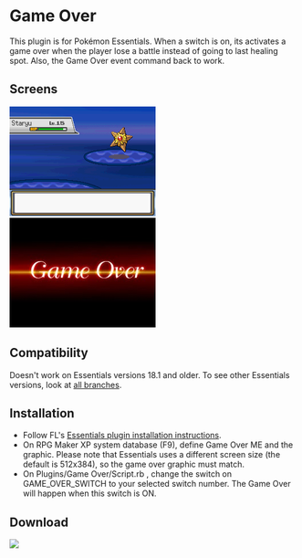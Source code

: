# Game Over
This plugin is for Pokémon Essentials. When a switch is on, its activates a game over when the player lose a battle instead of going to last healing spot. Also, the Game Over event command back to work.

## Screens
![](Screens/gif.gif)
![](Screens/screen.jpg)

## Compatibility
Doesn't work on Essentials versions 18.1 and older. To see other Essentials versions, look at [all branches](../../branches/all).

## Installation
- Follow FL's [Essentials plugin installation instructions](https://github.com/FL-/Misc/tree/main/Guides/EssentialsInstallPlugin).
- On RPG Maker XP system database (F9), define Game Over ME and the graphic. Please note that Essentials uses a different screen size (the default is 512x384), so the game over graphic must match.
- On Plugins/Game Over/Script.rb , change the switch on GAME_OVER_SWITCH to your selected switch number. The Game Over will happen when this switch is ON.

## Download
[![](https://custom-icon-badges.demolab.com/badge/-Download-red?style=for-the-badge&logo=download&logoColor=white)](../../archive/refs/heads/main.zip)
